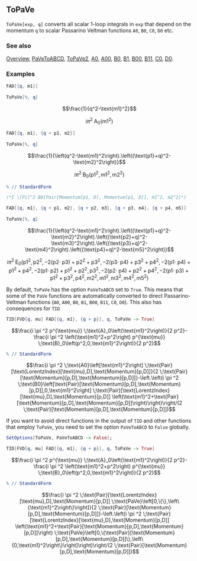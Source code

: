 ## ToPaVe

`ToPaVe[exp, q]`  converts all scalar 1-loop integrals in `exp` that depend on the momentum `q` to scalar Passarino Veltman functions `A0`, `B0`, `C0`, `D0` etc.

### See also

[Overview](Extra/FeynCalc.md), [PaVeToABCD](PaVeToABCD.md), [ToPaVe2](ToPaVe2.md), [A0](A0.md), [A00](A00.md), [B0](B0.md), [B1](B1.md), [B00](B00.md), [B11](B11.md), [C0](C0.md), [D0](D0.md).

### Examples

```mathematica
FAD[{q, m1}] 
 
ToPaVe[%, q]
```

$$\frac{1}{q^2-\text{m1}^2}$$

$$i \pi ^2 \;\text{A}_0\left(\text{m1}^2\right)$$

```mathematica
FAD[{q, m1}, {q + p1, m2}] 
 
ToPaVe[%, q]
```

$$\frac{1}{\left(q^2-\text{m1}^2\right).\left((\text{p1}+q)^2-\text{m2}^2\right)}$$

$$i \pi ^2 \;\text{B}_0\left(\text{p1}^2,\text{m1}^2,\text{m2}^2\right)$$

```mathematica
% // StandardForm

(*I \[Pi]^2 B0[Pair[Momentum[p1, D], Momentum[p1, D]], m1^2, m2^2]*)
```

```mathematica
FAD[{q, m1}, {q + p1, m2}, {q + p2, m3}, {q + p3, m4}, {q + p4, m5}] 
 
ToPaVe[%, q]
```

$$\frac{1}{\left(q^2-\text{m1}^2\right).\left((\text{p1}+q)^2-\text{m2}^2\right).\left((\text{p2}+q)^2-\text{m3}^2\right).\left((\text{p3}+q)^2-\text{m4}^2\right).\left((\text{p4}+q)^2-\text{m5}^2\right)}$$

$$i \pi ^2 \;\text{E}_0\left(\text{p1}^2,\text{p2}^2,-2 (\text{p2}\cdot \;\text{p3})+\text{p2}^2+\text{p3}^2,-2 (\text{p3}\cdot \;\text{p4})+\text{p3}^2+\text{p4}^2,-2 (\text{p1}\cdot \;\text{p4})+\text{p1}^2+\text{p4}^2,-2 (\text{p1}\cdot \;\text{p2})+\text{p1}^2+\text{p2}^2,\text{p3}^2,-2 (\text{p2}\cdot \;\text{p4})+\text{p2}^2+\text{p4}^2,-2 (\text{p1}\cdot \;\text{p3})+\text{p1}^2+\text{p3}^2,\text{p4}^2,\text{m2}^2,\text{m1}^2,\text{m3}^2,\text{m4}^2,\text{m5}^2\right)$$

By default, `ToPaVe` has the option `PaVeToABCD` set to `True`. This means that some of the `PaVe` functions are automatically converted to direct Passarino-Veltman functions (`A0`,  `A00`, `B0`, `B1`, `B00`, `B11`, `C0`, `D0`). This also has consequences for `TID`

```mathematica
TID[FVD[q, mu] FAD[{q, m1}, {q + p}], q, ToPaVe -> True]
```

$$\frac{i \pi ^2 p^{\text{mu}} \;\text{A}_0\left(\text{m1}^2\right)}{2 p^2}-\frac{i \pi ^2 \left(\text{m1}^2+p^2\right) p^{\text{mu}} \;\text{B}_0\left(p^2,0,\text{m1}^2\right)}{2 p^2}$$

```mathematica
% // StandardForm
```

$$\frac{i \pi ^2 \;\text{A0}\left[\text{m1}^2\right] \;\text{Pair}[\text{LorentzIndex}[\text{mu},D],\text{Momentum}[p,D]]}{2 \;\text{Pair}[\text{Momentum}[p,D],\text{Momentum}[p,D]]}-\left.\left(i \pi ^2 \;\text{B0}\left[\text{Pair}[\text{Momentum}[p,D],\text{Momentum}[p,D]],0,\text{m1}^2\right] \;\text{Pair}[\text{LorentzIndex}[\text{mu},D],\text{Momentum}[p,D]] \left(\text{m1}^2+\text{Pair}[\text{Momentum}[p,D],\text{Momentum}[p,D]]\right)\right)\right/(2 \;\text{Pair}[\text{Momentum}[p,D],\text{Momentum}[p,D]])$$

If you want to avoid direct functions in the output of `TID` and other functions that employ `ToPaVe`, you need to set the option `PaVeToABCD` to `False` globally.

```mathematica
SetOptions[ToPaVe, PaVeToABCD -> False];
```

```mathematica
TID[FVD[q, mu] FAD[{q, m1}, {q + p}], q, ToPaVe -> True]
```

$$\frac{i \pi ^2 p^{\text{mu}} \;\text{A}_0\left(\text{m1}^2\right)}{2 p^2}-\frac{i \pi ^2 \left(\text{m1}^2+p^2\right) p^{\text{mu}} \;\text{B}_0\left(p^2,0,\text{m1}^2\right)}{2 p^2}$$

```mathematica
% // StandardForm
```

$$\frac{i \pi ^2 \;\text{Pair}[\text{LorentzIndex}[\text{mu},D],\text{Momentum}[p,D]] \;\text{PaVe}\left[0,\{\},\left\{\text{m1}^2\right\}\right]}{2 \;\text{Pair}[\text{Momentum}[p,D],\text{Momentum}[p,D]]}-\left.\left(i \pi ^2 \;\text{Pair}[\text{LorentzIndex}[\text{mu},D],\text{Momentum}[p,D]] \left(\text{m1}^2+\text{Pair}[\text{Momentum}[p,D],\text{Momentum}[p,D]]\right) \;\text{PaVe}\left[0,\{\text{Pair}[\text{Momentum}[p,D],\text{Momentum}[p,D]]\},\left\{0,\text{m1}^2\right\}\right]\right)\right/(2 \;\text{Pair}[\text{Momentum}[p,D],\text{Momentum}[p,D]])$$